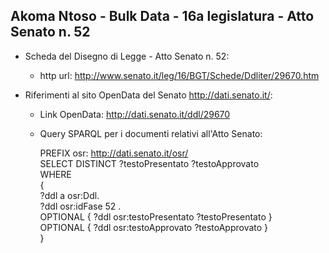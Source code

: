 ## Akoma Ntoso - Bulk Data - 16a legislatura - Atto Senato n. 52 ##

* Scheda del Disegno di Legge - Atto Senato n. 52:
	* http url: http://www.senato.it/leg/16/BGT/Schede/Ddliter/29670.htm

* Riferimenti al sito OpenData del Senato http://dati.senato.it/:
	* Link OpenData: http://dati.senato.it/ddl/29670
	* Query SPARQL per i documenti relativi all'Atto Senato:

        PREFIX osr: <http://dati.senato.it/osr/>  
		SELECT DISTINCT ?testoPresentato ?testoApprovato  
		WHERE  
		{  
		    ?ddl a osr:Ddl.  
		    ?ddl osr:idFase 52 .  
		    OPTIONAL { ?ddl osr:testoPresentato ?testoPresentato }  
		    OPTIONAL { ?ddl osr:testoApprovato ?testoApprovato }  
		}
		